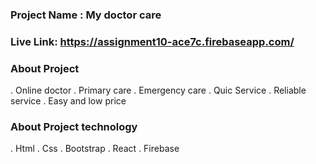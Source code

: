 ### Project Name : My doctor care
### Live Link: https://assignment10-ace7c.firebaseapp.com/

### About Project
. Online doctor
. Primary care
. Emergency care
. Quic Service
. Reliable service
. Easy and low price

### About Project technology
. Html
. Css
. Bootstrap
. React
. Firebase